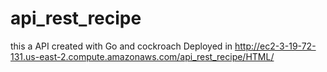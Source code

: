 # api_rest_recipe
this a API created with Go and cockroach
Deployed in http://ec2-3-19-72-131.us-east-2.compute.amazonaws.com/api_rest_recipe/HTML/
